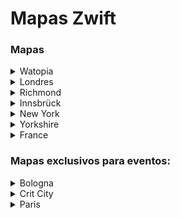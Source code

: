 # Mapas Zwift 

### Mapas

<details>
<summary>Watopia</summary>

- [WATOPIA](https://translate.google.es/translate?hl=auto&sl=auto&tl=es&u=http%3A%2F%2Fzwiftinsider.com/watopia/)
<details>
<summary>Rutas en Watopia</summary>

  * *[A](#)*
</details>

</details>

<details>
<summary>Londres</summary>

- [LONDRES](https://translate.google.es/translate?hl=auto&sl=auto&tl=es&u=http%3A%2F%2Fzwiftinsider.com/london/)
<details>
<summary>Rutas en Londres</summary>

  * *[A](#)*
</details>

</details>
</details>

<details>
<summary>Richmond</summary>

- [RICHMOND](https://translate.google.es/translate?hl=auto&sl=auto&tl=es&u=http%3A%2F%2Fzwiftinsider.com/richmond/)
<details>
<summary>Rutas en Richmond</summary>

 * *[A](#)* 
</details>

</details>
</details>

<details>
<summary>Innsbrück</summary>

- [INNSBRÜCK](https://translate.google.es/translate?hl=auto&sl=auto&tl=es&u=http%3A%2F%2Fzwiftinsider.com/innsbruck/)
<details>
<summary>Rutas en Innsbrück</summary>

 * *[A](#)* 
</details>

</details>
</details>

<details>
<summary>New York</summary>

- [NEW YORK](https://translate.google.es/translate?hl=auto&sl=auto&tl=es&u=http%3A%2F%2Fzwiftinsider.com/nyc/)
<details>
<summary>Rutas en New York</summary>

 * *[A](#)* 
</details>

</details>
</details>

<details>
<summary>Yorkshire</summary>

- [YORKSHIRE](https://translate.google.es/translate?hl=auto&sl=auto&tl=es&u=http%3A%2F%2Fzwiftinsider.com/yorkshire/)
<details>
<summary>Rutas en Yorkshire</summary>

 * *[A](#)* 
</details>

</details>

</details>

<details>
<summary>France</summary>

- [FRANCE](https://translate.google.es/translate?hl=auto&sl=auto&tl=es&u=http%3A%2F%2Fzwiftinsider.com/france/)
<details>
<summary>Rutas en Francia</summary>

 * *[A](#)* 
</details>

</details>

</details>

### Mapas exclusivos para eventos:

<details>
<summary>Bologna</summary>

- [BOLOGNA](https://translate.google.es/translate?hl=auto&sl=auto&tl=es&u=http%3A%2F%2Fzwiftinsider.com/bologna-time-trial-lap/)
<details>
<summary>Rutas en Bologna</summary>

 * *[A](#)* 
</details>

</details>

</details>

<details>
<summary>Crit City</summary>

- [CRIT CITY](https://translate.google.es/translate?hl=auto&sl=auto&tl=es&u=http%3A%2F%2Fzwiftinsider.com/crit-city/)
<details>
<summary>Rutas en Crit City</summary>

 * *[A](#)* 
</details>

</details>

</details>

<details>

<summary>Paris</summary>

- [PARIS](https://translate.google.es/translate?hl=auto&sl=auto&tl=es&u=http%3A%2F%2Fzwiftinsider.com/paris/)
<details>
<summary>Rutas en Paris</summary>

 * *[A](#)* 
</details>

</details>

</details>
